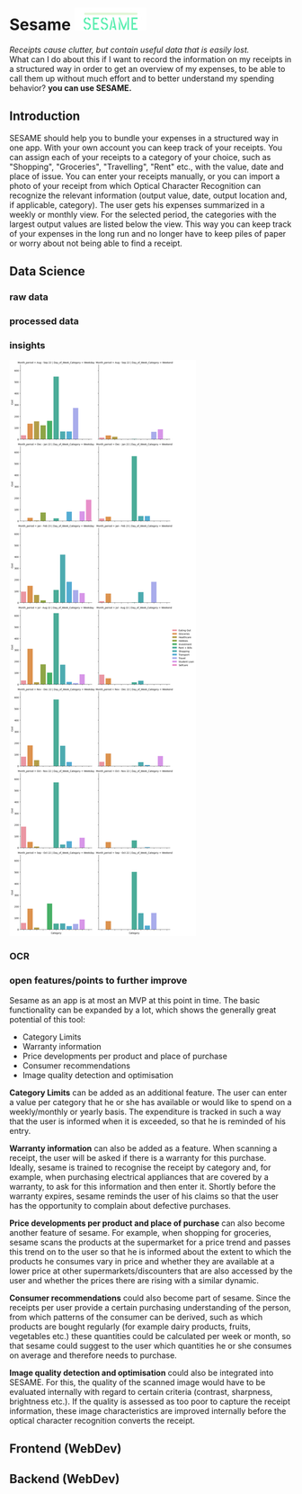 # Sesame  ![](https://github.com/TechLabs-Berlin/wt23-sesame/blob/DS_Storytelling_FeatureDevelopment/images/Logo.svg)
*Receipts cause clutter, but contain useful data that is easily lost.*  
What can I do about this if I want to record the information on my receipts in a structured way in order to get an overview of my expenses, to be able to call them up without much effort and to better understand my spending behavior?
**you can use SESAME.**

## Introduction
SESAME should help you to bundle your expenses in a structured way in one app. With your own account you can keep track of your receipts. You can assign each of your receipts to a category of your choice, such as "Shopping", "Groceries", "Travelling", "Rent" etc., with the value, date and place of issue. You can enter your receipts manually, or you can import a photo of your receipt from which Optical Character Recognition can recognize the relevant information (output value, date, output location and, if applicable, category). The user gets his expenses summarized in a weekly or monthly view. For the selected period, the categories with the largest output values are listed below the view. This way you can keep track of your expenses in the long run and no longer have to keep piles of paper or worry about not being able to find a receipt.

## Data Science

### raw data


### processed data

### insights

![](https://github.com/TechLabs-Berlin/wt23-sesame/blob/DS_Storytelling_FeatureDevelopment/images/DS/FacetGrid_WeekdaysWeekend.png)


### OCR




### open features/points to further improve
Sesame as an app is at most an MVP at this point in time. The basic functionality can be expanded by a lot, which shows the generally great potential of this tool:

- Category Limits
- Warranty information
- Price developments per product and place of purchase
- Consumer recommendations
- Image quality detection and optimisation

**Category Limits** can be added as an additional feature. The user can enter a value per category that he or she has available or would like to spend on a weekly/monthly or yearly basis. 
The expenditure is tracked in such a way that the user is informed when it is exceeded, so that he is reminded of his entry.

**Warranty information** can also be added as a feature. When scanning a receipt, the user will be asked if there is a warranty for this purchase. Ideally, sesame is trained to recognise the receipt by category and, for example, when purchasing electrical appliances that are covered by a warranty, to ask for this information and then enter it. Shortly before the warranty expires, sesame reminds the user of his claims so that the user has the opportunity to complain about defective purchases.

**Price developments per product and place of purchase** can also become another feature of sesame. For example, when shopping for groceries, sesame scans the products at the supermarket for a price trend and passes this trend on to the user so that he is informed about the extent to which the products he consumes vary in price and whether they are available at a lower price at other supermarkets/discounters that are also accessed by the user and whether the prices there are rising with a similar dynamic.

**Consumer recommendations** could also become part of sesame. Since the receipts per user provide a certain purchasing understanding of the person, from which patterns of the consumer can be derived, such as which products are bought regularly (for example dairy products, fruits, vegetables etc.) these quantities could be calculated per week or month, so that sesame could suggest to the user which quantities he or she consumes on average and therefore needs to purchase.

**Image quality detection and optimisation** could also be integrated into SESAME. For this, the quality of the scanned image would have to be evaluated internally with regard to certain criteria (contrast, sharpness, brightness etc.). If the quality is assessed as too poor to capture the receipt information, these image characteristics are improved internally before the optical character recognition converts the receipt.

## Frontend (WebDev)

## Backend (WebDev)
